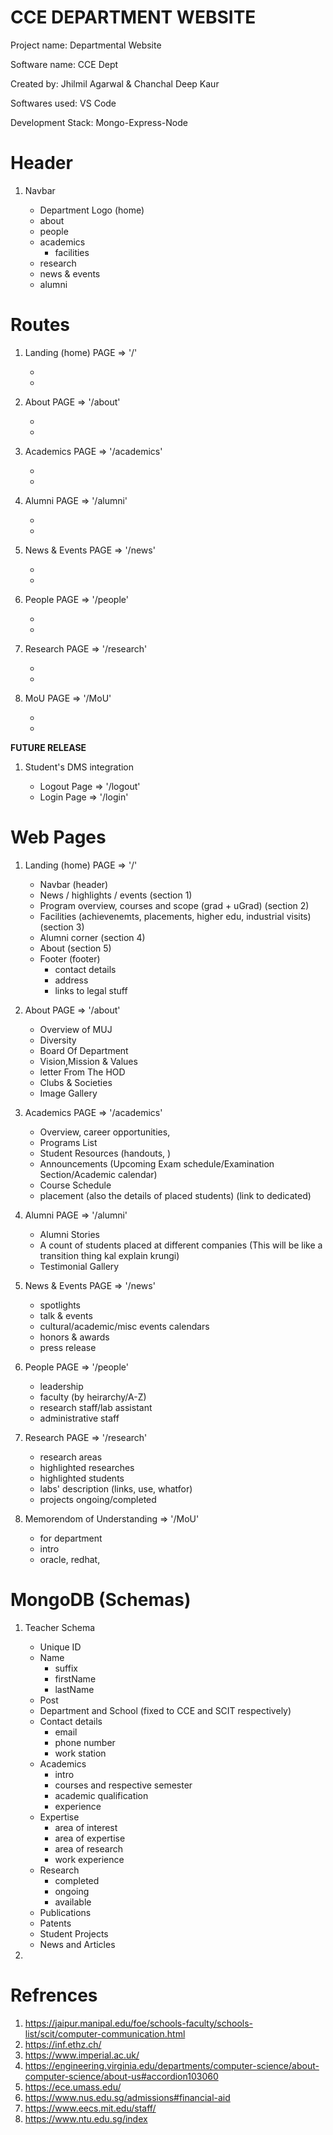 **CCE DEPARTMENT WEBSITE**
==============================

Project name: Departmental Website

Software name: CCE Dept

Created by: Jhilmil Agarwal & Chanchal Deep Kaur

Softwares used: VS Code

Development Stack: Mongo-Express-Node


Header
==============================
1) Navbar
    
    - Department Logo (home)
    - about
    - people
    - academics
        - facilities
    - research
    - news & events
    - alumni


Routes
==============================
1) Landing (home) PAGE => '/'
    
    - 
    - 

2) About PAGE => '/about'
    
    -
    -
    

3) Academics PAGE => '/academics'
    
    -
    -

4) Alumni PAGE => '/alumni'
    
    -
    -

5) News & Events PAGE => '/news'
    
    -
    -

6) People PAGE => '/people'
    
    -
    -

7) Research PAGE => '/research'
    
    -
    -

8) MoU PAGE => '/MoU'

    -
    -


**FUTURE RELEASE**
    
1) Student's DMS integration

    - Logout Page => '/logout'
    - Login Page => '/login'


Web Pages
==============================
1) Landing (home) PAGE => '/'
    
    - Navbar                                                                   (header)
    - News / highlights / events                                               (section 1)
    - Program overview, courses and scope (grad + uGrad)                       (section 2)
    - Facilities (achievenemts, placements, higher edu, industrial visits)     (section 3)
    - Alumni corner                                                            (section 4)
    - About                                                                    (section 5)
    - Footer                                                                   (footer)
        - contact details
        - address
        - links to legal stuff

2) About PAGE => '/about'
    
    - Overview of MUJ
    - Diversity
    - Board Of Department
    - Vision,Mission & Values
    - letter From The HOD
    - Clubs & Societies
    - Image Gallery
    
3) Academics PAGE => '/academics'
    
    - Overview, career opportunities, 
    - Programs List
    - Student Resources (handouts, )
    - Announcements (Upcoming Exam schedule/Examination Section/Academic calendar)
    - Course Schedule
    - placement (also the details of placed students) (link to dedicated)

4) Alumni PAGE => '/alumni'
    
    - Alumni Stories
    - A count of students placed at different companies (This will be like a transition thing kal explain krungi)
    - Testimonial Gallery

5) News & Events PAGE => '/news'
    
    - spotlights
    - talk & events
    - cultural/academic/misc events calendars
    - honors & awards
    - press release

6) People PAGE => '/people'
    
    - leadership
    - faculty (by heirarchy/A-Z)
    - research staff/lab assistant
    - administrative staff

7) Research PAGE => '/research'
    
    - research areas
    - highlighted researches
    - highlighted students
    - labs' description (links, use, whatfor) 
    - projects ongoing/completed

8) Memorendom of Understanding => '/MoU'
    
    - for department
    - intro
    - oracle, redhat, 



MongoDB (Schemas)
==============================
1) Teacher Schema
    
    - Unique ID
    - Name 
        - suffix
        - firstName
        - lastName
    - Post
    - Department and School (fixed to CCE and SCIT respectively)
    - Contact details
        - email
        - phone number
        - work station
    - Academics
        - intro
        - courses and respective semester
        - academic qualification
        - experience
    - Expertise
        - area of interest
        - area of expertise
        - area of research
        - work experience
    - Research
        - completed
        - ongoing
        - available
    - Publications
    - Patents
    - Student Projects
    - News and Articles

2) 






Refrences
==============================
1) https://jaipur.manipal.edu/foe/schools-faculty/schools-list/scit/computer-communication.html
2) https://inf.ethz.ch/
3) https://www.imperial.ac.uk/
4) https://engineering.virginia.edu/departments/computer-science/about-computer-science/about-us#accordion103060
5) https://ece.umass.edu/
6) https://www.nus.edu.sg/admissions#financial-aid
7) https://www.eecs.mit.edu/staff/
8) https://www.ntu.edu.sg/index